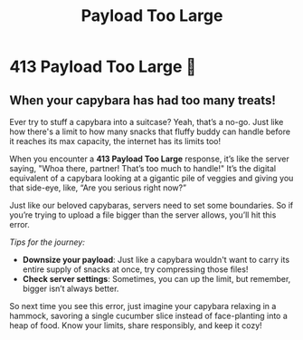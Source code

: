 ﻿---
category: 4xx
code: 413
cover: https://firebasestorage.googleapis.com/v0/b/capy-http.appspot.com/o/Capy-413-750x600.webp?alt=media
thumbnail: https://firebasestorage.googleapis.com/v0/b/capy-http.appspot.com/o/Capy-413-250x200.webp?alt=media
coverAlt: Payload Too Large
description: Payload Too Large
pubDate: 2014-06-01
tags:
- 4xx
title: Payload Too Large
---


# 413 Payload Too Large 🐾

## When your capybara has had too many treats!

Ever try to stuff a capybara into a suitcase? Yeah, that’s a no-go. Just like how there's a limit to how many snacks that fluffy buddy can handle before it reaches its max capacity, the internet has its limits too! 

When you encounter a **413 Payload Too Large** response, it’s like the server saying, "Whoa there, partner! That’s too much to handle!" It’s the digital equivalent of a capybara looking at a gigantic pile of veggies and giving you that side-eye, like, “Are you serious right now?”

Just like our beloved capybaras, servers need to set some boundaries. So if you’re trying to upload a file bigger than the server allows, you’ll hit this error. 

*Tips for the journey:*
- **Downsize your payload**: Just like a capybara wouldn't want to carry its entire supply of snacks at once, try compressing those files!
- **Check server settings**: Sometimes, you can up the limit, but remember, bigger isn’t always better. 

So next time you see this error, just imagine your capybara relaxing in a hammock, savoring a single cucumber slice instead of face-planting into a heap of food. Know your limits, share responsibly, and keep it cozy!